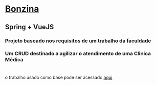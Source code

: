 # [Bonzina](https://antoniosgarbi.github.io/bonzina-api/)
## Spring + VueJS
###
### Projeto baseado nos requisitos de um trabalho da faculdade
  
### Um CRUD destinado a agilizar o atendimento de uma Clinica Médica
#
#
#
#
#
#
#
o trabalho usado como base pode ser acessado [aqui](https://github.com/matheusfurtado/bonzina)


